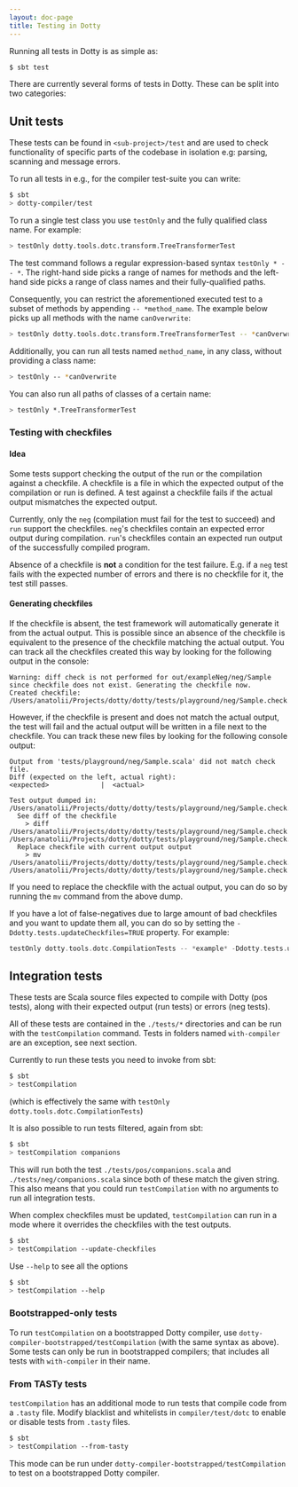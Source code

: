 ```yaml
---
layout: doc-page
title: Testing in Dotty
---
```


Running all tests in Dotty is as simple as:

```bash
$ sbt test
```

There are currently several forms of tests in Dotty. These can be split into
two categories:

## Unit tests
These tests can be found in `<sub-project>/test` and are used to check
functionality of specific parts of the codebase in isolation e.g: parsing,
scanning and message errors.

To run all tests in e.g., for the compiler test-suite you can write:

```bash
$ sbt
> dotty-compiler/test
```

To run a single test class you use `testOnly` and the fully qualified class name.
For example:

```bash
> testOnly dotty.tools.dotc.transform.TreeTransformerTest
```

The test command follows a regular expression-based syntax `testOnly * -- *`.
The right-hand side picks a range of names for methods and the left-hand side picks a range of class names and their
fully-qualified paths.

Consequently, you can restrict the aforementioned executed test to a subset of methods by appending ``-- *method_name``.
The example below picks up all methods with the name `canOverwrite`:

```bash
> testOnly dotty.tools.dotc.transform.TreeTransformerTest -- *canOverwrite
```

Additionally, you can run all tests named `method_name`, in any class, without providing a class name:

```bash
> testOnly -- *canOverwrite
```

You can also run all paths of classes of a certain name:

```bash
> testOnly *.TreeTransformerTest
```

### Testing with checkfiles
#### Idea
Some tests support checking the output of the run or the compilation against a checkfile. A checkfile is a file in which the expected output of the compilation or run is defined. A test against a checkfile fails if the actual output mismatches the expected output.

Currently, only the `neg` (compilation must fail for the test to succeed) and `run` support the checkfiles. `neg`'s checkfiles contain an expected error output during compilation. `run`'s checkfiles contain an expected run output of the successfully compiled program.

Absence of a checkfile is **not** a condition for the test failure. E.g. if a `neg` test fails with the expected number of errors and there is no checkfile for it, the test still passes.

#### Generating checkfiles
If the checkfile is absent, the test framework will automatically generate it from the actual output. This is possible since an absence of the checkfile is equivalent to the presence of the checkfile matching the actual output. You can track all the checkfiles created this way by looking for the following output in the console:

```
Warning: diff check is not performed for out/exampleNeg/neg/Sample since checkfile does not exist. Generating the checkfile now.
Created checkfile: /Users/anatolii/Projects/dotty/dotty/tests/playground/neg/Sample.check
```

However, if the checkfile is present and does not match the actual output, the test will fail and the actual output will be written in a file next to the checkfile. You can track these new files by looking for the following console output:

```
Output from 'tests/playground/neg/Sample.scala' did not match check file.
Diff (expected on the left, actual right):
<expected>             |  <actual>

Test output dumped in: /Users/anatolii/Projects/dotty/dotty/tests/playground/neg/Sample.check.out
  See diff of the checkfile
    > diff /Users/anatolii/Projects/dotty/dotty/tests/playground/neg/Sample.check /Users/anatolii/Projects/dotty/dotty/tests/playground/neg/Sample.check.out
  Replace checkfile with current output output
    > mv /Users/anatolii/Projects/dotty/dotty/tests/playground/neg/Sample.check.out /Users/anatolii/Projects/dotty/dotty/tests/playground/neg/Sample.check
```

If you need to replace the checkfile with the actual output, you can do so by running the `mv` command from the above dump.

If you have a lot of false-negatives due to large amount of bad checkfiles and you want to update them all, you can do so by setting the `-Ddotty.tests.updateCheckfiles=TRUE` property. For example:

```scala
testOnly dotty.tools.dotc.CompilationTests -- *example* -Ddotty.tests.updateCheckfiles=TRUE
```

## Integration tests
These tests are Scala source files expected to compile with Dotty (pos tests),
along with their expected output (run tests) or errors (neg tests).

All of these tests are contained in the `./tests/*` directories and can be run with the `testCompilation` command. Tests in folders named `with-compiler` are an exception, see next section.

Currently to run these tests you need to invoke from sbt:

```bash
$ sbt
> testCompilation
```

(which is effectively the same with `testOnly dotty.tools.dotc.CompilationTests`)

It is also possible to run tests filtered, again from sbt:

```bash
$ sbt
> testCompilation companions
```

This will run both the test `./tests/pos/companions.scala` and
`./tests/neg/companions.scala` since both of these match the given string.
This also means that you could run `testCompilation` with no arguments to run all integration tests.

When complex checkfiles must be updated, `testCompilation` can run in a mode where it overrides the checkfiles with the test outputs.
```bash
$ sbt
> testCompilation --update-checkfiles
```

Use `--help` to see all the options
```bash
$ sbt
> testCompilation --help
```

### Bootstrapped-only tests

To run `testCompilation` on a bootstrapped Dotty compiler, use
`dotty-compiler-bootstrapped/testCompilation` (with the same syntax as above).
Some tests can only be run in bootstrapped compilers; that includes all tests
with `with-compiler` in their name.

### From TASTy tests

`testCompilation` has an additional mode to run tests that compile code from a `.tasty` file.
 Modify blacklist and whitelists in `compiler/test/dotc` to enable or disable tests from `.tasty` files.

 ```bash
 $ sbt
 > testCompilation --from-tasty
 ```
 
 This mode can be run under `dotty-compiler-bootstrapped/testCompilation` to test on a bootstrapped Dotty compiler.
